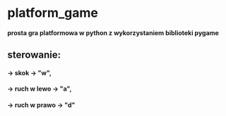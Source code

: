 # platform_game
#### prosta gra platformowa w python z wykorzystaniem biblioteki pygame

## sterowanie:
####   -> skok -> "w",
####   -> ruch w lewo -> "a",
####   -> ruch w prawo -> "d"
